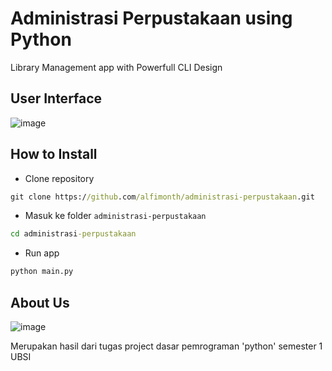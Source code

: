 # Administrasi Perpustakaan using Python
Library Management app with Powerfull CLI Design

## User Interface
![image](https://github.com/alfimonth/administrasi-perpustakaan/assets/96417922/17991777-2efd-4ba5-be35-10667ba73bf5)


## How to Install

- Clone repository
```cmd
git clone https://github.com/alfimonth/administrasi-perpustakaan.git
```

- Masuk ke folder `administrasi-perpustakaan`
```cmd
cd administrasi-perpustakaan
```

- Run app
```cmd
python main.py
```

## About Us
![image](https://github.com/alfimonth/administrasi-perpustakaan/assets/96417922/cc418c8f-3178-483d-87f2-629c244609e1)

Merupakan hasil dari tugas project dasar pemrograman 'python' semester 1 UBSI


